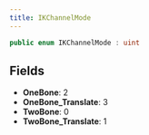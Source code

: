 ```yaml
---
title: IKChannelMode
---
```


```csharp
public enum IKChannelMode : uint
```

## Fields

- **OneBone**: 2
- **OneBone_Translate**: 3
- **TwoBone**: 0
- **TwoBone_Translate**: 1

